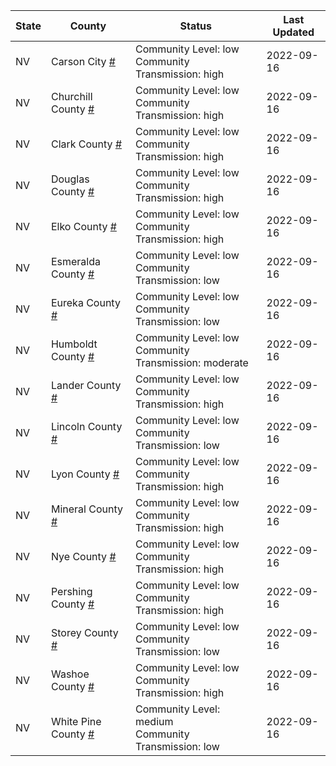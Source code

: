 State | County | Status | Last Updated
--- | --- | --- | --- 
NV | Carson City <a href="#carson_city">#</a> | <a name="carson_city"></a>Community Level: low<br/>Community Transmission: high | 2022-09-16
NV | Churchill County <a href="#churchill_county">#</a> | <a name="churchill_county"></a>Community Level: low<br/>Community Transmission: high | 2022-09-16
NV | Clark County <a href="#clark_county">#</a> | <a name="clark_county"></a>Community Level: low<br/>Community Transmission: high | 2022-09-16
NV | Douglas County <a href="#douglas_county">#</a> | <a name="douglas_county"></a>Community Level: low<br/>Community Transmission: high | 2022-09-16
NV | Elko County <a href="#elko_county">#</a> | <a name="elko_county"></a>Community Level: low<br/>Community Transmission: high | 2022-09-16
NV | Esmeralda County <a href="#esmeralda_county">#</a> | <a name="esmeralda_county"></a>Community Level: low<br/>Community Transmission: low | 2022-09-16
NV | Eureka County <a href="#eureka_county">#</a> | <a name="eureka_county"></a>Community Level: low<br/>Community Transmission: low | 2022-09-16
NV | Humboldt County <a href="#humboldt_county">#</a> | <a name="humboldt_county"></a>Community Level: low<br/>Community Transmission: moderate | 2022-09-16
NV | Lander County <a href="#lander_county">#</a> | <a name="lander_county"></a>Community Level: low<br/>Community Transmission: high | 2022-09-16
NV | Lincoln County <a href="#lincoln_county">#</a> | <a name="lincoln_county"></a>Community Level: low<br/>Community Transmission: low | 2022-09-16
NV | Lyon County <a href="#lyon_county">#</a> | <a name="lyon_county"></a>Community Level: low<br/>Community Transmission: high | 2022-09-16
NV | Mineral County <a href="#mineral_county">#</a> | <a name="mineral_county"></a>Community Level: low<br/>Community Transmission: high | 2022-09-16
NV | Nye County <a href="#nye_county">#</a> | <a name="nye_county"></a>Community Level: low<br/>Community Transmission: high | 2022-09-16
NV | Pershing County <a href="#pershing_county">#</a> | <a name="pershing_county"></a>Community Level: low<br/>Community Transmission: high | 2022-09-16
NV | Storey County <a href="#storey_county">#</a> | <a name="storey_county"></a>Community Level: low<br/>Community Transmission: low | 2022-09-16
NV | Washoe County <a href="#washoe_county">#</a> | <a name="washoe_county"></a>Community Level: low<br/>Community Transmission: high | 2022-09-16
NV | White Pine County <a href="#white_pine_county">#</a> | <a name="white_pine_county"></a>Community Level: medium<br/>Community Transmission: low | 2022-09-16
